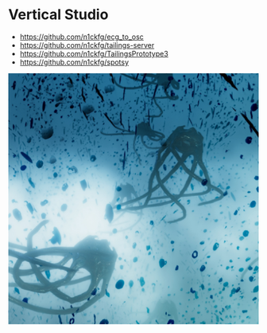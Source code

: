 # Vertical Studio
* https://github.com/n1ckfg/ecg_to_osc
* https://github.com/n1ckfg/tailings-server
* https://github.com/n1ckfg/TailingsPrototype3
* https://github.com/n1ckfg/spotsy

<img src="./docs/images/test.jpg">
